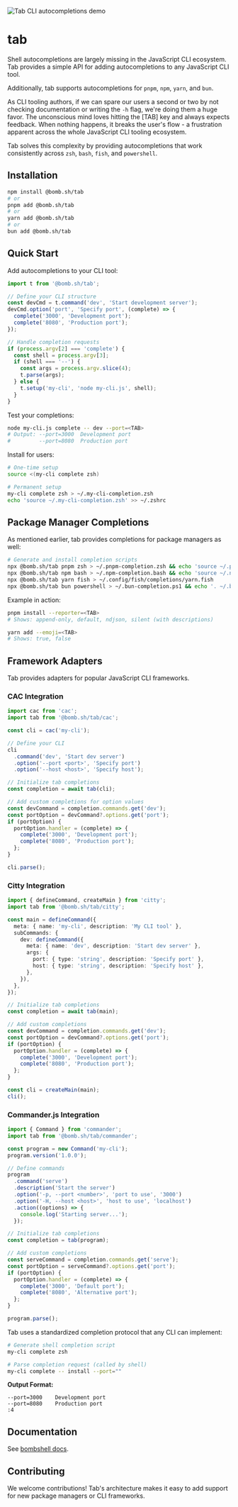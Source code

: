![Tab CLI autocompletions demo](assets/preview.gif)

# tab

Shell autocompletions are largely missing in the JavaScript CLI ecosystem. Tab provides a simple API for adding autocompletions to any JavaScript CLI tool.

Additionally, tab supports autocompletions for `pnpm`, `npm`, `yarn`, and `bun`.

As CLI tooling authors, if we can spare our users a second or two by not checking documentation or writing the `-h` flag, we're doing them a huge favor. The unconscious mind loves hitting the [TAB] key and always expects feedback. When nothing happens, it breaks the user's flow - a frustration apparent across the whole JavaScript CLI tooling ecosystem.

Tab solves this complexity by providing autocompletions that work consistently across `zsh`, `bash`, `fish`, and `powershell`.

## Installation

```bash
npm install @bomb.sh/tab
# or
pnpm add @bomb.sh/tab
# or
yarn add @bomb.sh/tab
# or
bun add @bomb.sh/tab
```

## Quick Start

Add autocompletions to your CLI tool:

```typescript
import t from '@bomb.sh/tab';

// Define your CLI structure
const devCmd = t.command('dev', 'Start development server');
devCmd.option('port', 'Specify port', (complete) => {
  complete('3000', 'Development port');
  complete('8080', 'Production port');
});

// Handle completion requests
if (process.argv[2] === 'complete') {
  const shell = process.argv[3];
  if (shell === '--') {
    const args = process.argv.slice(4);
    t.parse(args);
  } else {
    t.setup('my-cli', 'node my-cli.js', shell);
  }
}
```

Test your completions:

```bash
node my-cli.js complete -- dev --port=<TAB>
# Output: --port=3000  Development port
#         --port=8080  Production port
```

Install for users:

```bash
# One-time setup
source <(my-cli complete zsh)

# Permanent setup
my-cli complete zsh > ~/.my-cli-completion.zsh
echo 'source ~/.my-cli-completion.zsh' >> ~/.zshrc
```

## Package Manager Completions

As mentioned earlier, tab provides completions for package managers as well:

```bash
# Generate and install completion scripts
npx @bomb.sh/tab pnpm zsh > ~/.pnpm-completion.zsh && echo 'source ~/.pnpm-completion.zsh' >> ~/.zshrc
npx @bomb.sh/tab npm bash > ~/.npm-completion.bash && echo 'source ~/.npm-completion.bash' >> ~/.bashrc
npx @bomb.sh/tab yarn fish > ~/.config/fish/completions/yarn.fish
npx @bomb.sh/tab bun powershell > ~/.bun-completion.ps1 && echo '. ~/.bun-completion.ps1' >> $PROFILE
```

Example in action:

```bash
pnpm install --reporter=<TAB>
# Shows: append-only, default, ndjson, silent (with descriptions)

yarn add --emoji=<TAB>
# Shows: true, false
```

## Framework Adapters

Tab provides adapters for popular JavaScript CLI frameworks.

### CAC Integration

```typescript
import cac from 'cac';
import tab from '@bomb.sh/tab/cac';

const cli = cac('my-cli');

// Define your CLI
cli
  .command('dev', 'Start dev server')
  .option('--port <port>', 'Specify port')
  .option('--host <host>', 'Specify host');

// Initialize tab completions
const completion = await tab(cli);

// Add custom completions for option values
const devCommand = completion.commands.get('dev');
const portOption = devCommand?.options.get('port');
if (portOption) {
  portOption.handler = (complete) => {
    complete('3000', 'Development port');
    complete('8080', 'Production port');
  };
}

cli.parse();
```

### Citty Integration

```typescript
import { defineCommand, createMain } from 'citty';
import tab from '@bomb.sh/tab/citty';

const main = defineCommand({
  meta: { name: 'my-cli', description: 'My CLI tool' },
  subCommands: {
    dev: defineCommand({
      meta: { name: 'dev', description: 'Start dev server' },
      args: {
        port: { type: 'string', description: 'Specify port' },
        host: { type: 'string', description: 'Specify host' },
      },
    }),
  },
});

// Initialize tab completions
const completion = await tab(main);

// Add custom completions
const devCommand = completion.commands.get('dev');
const portOption = devCommand?.options.get('port');
if (portOption) {
  portOption.handler = (complete) => {
    complete('3000', 'Development port');
    complete('8080', 'Production port');
  };
}

const cli = createMain(main);
cli();
```

### Commander.js Integration

```typescript
import { Command } from 'commander';
import tab from '@bomb.sh/tab/commander';

const program = new Command('my-cli');
program.version('1.0.0');

// Define commands
program
  .command('serve')
  .description('Start the server')
  .option('-p, --port <number>', 'port to use', '3000')
  .option('-H, --host <host>', 'host to use', 'localhost')
  .action((options) => {
    console.log('Starting server...');
  });

// Initialize tab completions
const completion = tab(program);

// Add custom completions
const serveCommand = completion.commands.get('serve');
const portOption = serveCommand?.options.get('port');
if (portOption) {
  portOption.handler = (complete) => {
    complete('3000', 'Default port');
    complete('8080', 'Alternative port');
  };
}

program.parse();
```

Tab uses a standardized completion protocol that any CLI can implement:

```bash
# Generate shell completion script
my-cli complete zsh

# Parse completion request (called by shell)
my-cli complete -- install --port=""
```

**Output Format:**

```
--port=3000    Development port
--port=8080    Production port
:4
```

## Documentation

See [bombshell docs](https://bomb.sh/docs/tab/).

## Contributing

We welcome contributions! Tab's architecture makes it easy to add support for new package managers or CLI frameworks.
